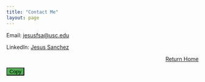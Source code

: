 ```yaml
---
title: "Contact Me"
layout: page 
---
```


Email: [jesusfsa@usc.edu](mailto:jesusfsa@usc.edu)

LinkedIn: [Jesus Sanchez](https://www.linkedin.com/in/jesus-sanchez1/)

<div style="text-align: right;">
  
  <a href="/index">Return Home</a>
  
</div>


<div style="position: relative;">
  <input type="text" id="hiddenInput" value="'Hello, World!';" style="position: absolute; left: -9999px;">
  <button 
    onclick="copyToClipboard()"
    class="copy-button"
    style="background-color: #4CAF50"
  >
    Copy
  </button>
</div>

<script>
  function copyToClipboard() {
    var copyText = document.getElementById("hiddenInput");
    copyText.select();
    copyText.setSelectionRange(0, 99999); // For mobile devices
    document.execCommand("copy");
    alert("Copied the text: " + copyText.value);
  }
</script>

